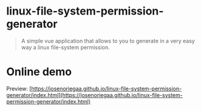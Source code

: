 # linux-file-system-permission-generator
> A simple vue application that allows to you to generate in a very easy way a linux file-system permission.

# Online demo
Preview: [https://josenoriegaa.github.io/linux-file-system-permission-generator/index.html](https://josenoriegaa.github.io/linux-file-system-permission-generator/index.html)

